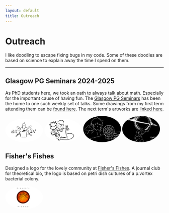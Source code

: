 ```yaml
---
layout: default
title: Outreach
---
```


# Outreach

I like doodling to escape fixing bugs in my code. Some of these doodles are based on science to explain away the time I spend on them.

---
Glasgow PG Seminars 2024-2025
---
As PhD students here, we took an oath to always talk about math. Especially for the important cause of having fun. The [Glasgow PG Seminars](https://sites.google.com/view/pgseminar/home) has been the home to one such weekly set of talks. Some drawings from my first term attending them can be [found here](https://sites.google.com/view/pgseminar/art-work). The next term's artworks are [linked here](\files\pg_seminars_may_2025.pptx).



<img src="/1.jpg" width="120" style="border-radius: 50%;">
<img src="/2.jpg" width="120" style="border-radius: 50%;">
<img src="/3.jpg" width="120" style="border-radius: 50%;">
<img src="/4.jpg" width="120" style="border-radius: 50%;">





Fisher's Fishes
---
Designed a logo for the lovely community at [Fisher's Fishes](https://fishersfishes.github.io/). A journal club for theoretical bio, the logo is based on petri dish cultures of a p.vortex bacterial colony. 

<img src="/5.jpg" width="120" style="border-radius: 50%;">

